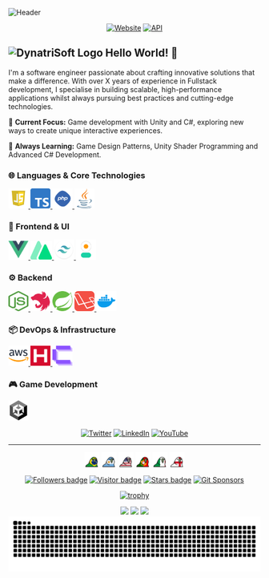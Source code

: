 ![Header](https://arweave.net/Br35-6-63hIrZpfGGJSU1Bjw6JdfHN8buIUzAVkqbo4)

<div align="center">
  <a href="https://anuness.dev/"><img src="https://img.shields.io/website?url=https%3A%2F%2Fanuness.dev%2F&style=flat-square&cacheSeconds=5&link=https%3A%2F%2Fanuness.dev" alt="Website"></a>
  <a href="https://api.anuness.dev/"><img src="https://img.shields.io/website?url=https%3A%2F%2Fapi.anuness.dev%2Fhealth&up_message=d&style=flat-square&label=API&cacheSeconds=5&link=https%3A%2F%2Fapi.anuness.dev" alt="API"></a>
</div>

## <img src="https://arweave.net/F3FQ6iQJ_l6UI5yqmNUVG5i2i362Yrc40mDkTnAsQFc" alt="DynatriSoft Logo" width="24" height="20"> Hello World! 👋

I'm a software engineer passionate about crafting innovative solutions that make a difference. With over X years of experience in Fullstack development, I specialise in building scalable, high-performance applications whilst always pursuing best practices and cutting-edge technologies.

🎯 **Current Focus:** Game development with Unity and C#, exploring new ways to create unique interactive experiences.

🌱 **Always Learning:** Game Design Patterns, Unity Shader Programming and Advanced C# Development.

### 🌐 Languages & Core Technologies
<p>
    <a href="https://developer.mozilla.org/en-US/docs/Web/JavaScript" target="_blank" rel="noreferrer">
        <img src="https://github.com/ItsAnunesS/ItsAnunesS/blob/27c39ece279d989cf3271b493e9a55989e5fcf9f/src/img/logos/javascript.webp" alt="JavaScript" width="40" height="40"/>
    </a>
    <a href="https://www.typescriptlang.org/" target="_blank" rel="noreferrer">
        <img src="https://github.com/ItsAnunesS/ItsAnunesS/blob/27c39ece279d989cf3271b493e9a55989e5fcf9f/src/img/logos/typescript.png" alt="TypeScript" width="40" height="40"/>
    </a>
    <a href="https://www.php.net" target="_blank" rel="noreferrer">
        <img src="https://github.com/ItsAnunesS/ItsAnunesS/blob/e3dac2ea654b8cd492b8750988d28e299afabf86/src/img/logos/php.png" alt="PHP" width="40" height="40"/>
    </a>
    <a href="https://www.java.com/" target="_blank" rel="noreferrer">
      <img src="https://raw.githubusercontent.com/ItsAnunesS/ItsAnunesS/refs/heads/main/src/img/logos/java.svg" alt="Java" width="40" height="40"/>
    </a>
</p>

### 🎨 Frontend & UI
<p>
    <a href="https://vuejs.org/" target="_blank" rel="noreferrer">
        <img src="https://github.com/ItsAnunesS/ItsAnunesS/blob/e3dac2ea654b8cd492b8750988d28e299afabf86/src/img/logos/Vue.png" alt="VueJS" width="40" height="40"/>
    </a>
    <a href="https://nuxtjs.org/" target="_blank" rel="noreferrer">
        <img src="https://github.com/ItsAnunesS/ItsAnunesS/blob/27c39ece279d989cf3271b493e9a55989e5fcf9f/src/img/logos/nuxt.png" alt="NuxtJS" width="43" height="37"/>
    </a>
    <a href="https://tailwindcss.com/" target="_blank" rel="noreferrer">
        <img src="https://github.com/ItsAnunesS/ItsAnunesS/blob/e3dac2ea654b8cd492b8750988d28e299afabf86/src/img/logos/tailwind.png" alt="Tailwind" width="40" height="40"/>
    </a>
    <a href="https://daisyui.com/" target="_blank" rel="noreferrer">
        <img src="https://github.com/ItsAnunesS/ItsAnunesS/blob/e3dac2ea654b8cd492b8750988d28e299afabf86/src/img/logos/daisyui.png" alt="DaisyUI" width="40" height="40"/>
    </a>
</p>

### ⚙️ Backend 
<p>
    <a href="https://nodejs.org/en/" target="_blank" rel="noreferrer">
        <img src="https://github.com/ItsAnunesS/ItsAnunesS/blob/27c39ece279d989cf3271b493e9a55989e5fcf9f/src/img/logos/node.png" alt="NodeJS" width="40" height="40"/>
    </a>
    <a href="https://nestjs.com/" target="_blank" rel="noreferrer">
        <img src="https://github.com/ItsAnunesS/ItsAnunesS/blob/main/src/img/logos/nest.png" alt="NestJS" width="40" height="40"/>
    </a>
    <a href="https://spring.io/projects/spring-boot" target="_blank" rel="noreferrer">
        <img src="https://github.com/ItsAnunesS/ItsAnunesS/blob/main/src/img/logos/spring.svg" alt="Spring Boot" width="40" height="40"/>
    </a>
    <a href="https://laravel.com/" target="_blank" rel="noreferrer">
        <img src="https://github.com/ItsAnunesS/ItsAnunesS/blob/e3dac2ea654b8cd492b8750988d28e299afabf86/src/img/logos/laravel.png" alt="Laravel" width="40" height="40"/>
    </a>
    <a href="https://www.docker.com/" target="_blank" rel="noreferrer">
        <img src="https://github.com/ItsAnunesS/ItsAnunesS/blob/e3dac2ea654b8cd492b8750988d28e299afabf86/src/img/logos/docker.webp" alt="Docker" width="40" height="40"/>
    </a>
</p>

### 📦 DevOps & Infrastructure
<p>
  <a href="https://aws.amazon.com/" target="_blank" rel="noreferrer">
    <img src="https://github.com/ItsAnunesS/ItsAnunesS/blob/adba8f34e787f594f3c6e973473f5e96a164e507/src/img/logos/aws.svg" alt="AWS" width="40" height="40"/>
  </a>
  <a href="https://www.hetzner.com/" target="_blank" rel="noreferrer">
    <img src="https://github.com/ItsAnunesS/ItsAnunesS/blob/adba8f34e787f594f3c6e973473f5e96a164e507/src/img/logos/hetzner.png" alt="Hetzner" width="40" height="40"/>
  </a>
  <a href="https://coolify.io/" target="_blank" rel="noreferrer">
    <img src="https://github.com/ItsAnunesS/ItsAnunesS/blob/adba8f34e787f594f3c6e973473f5e96a164e507/src/img/logos/coolify.png" alt="Coolify" width="40" height="40"/>
  </a>
</p>

### 🎮 Game Development 
<p>
  <a href="https://unity.com/" target="_blank" rel="noreferrer">
    <img src="https://github.com/ItsAnunesS/ItsAnunesS/blob/e3dac2ea654b8cd492b8750988d28e299afabf86/src/img/logos/unity.png" alt="Unity" width="40" height="40" />
  </a>
</p>

<div align="center">

[![Twitter](https://img.shields.io/badge/ItsAnunesS-%23000000.svg?&style=for-the-badge&logo=x&logoColor=white)](https://twitter.com/ItsAnunesS)
[![LinkedIn](https://img.shields.io/badge/ItsAnunesS-%230077B5.svg?&style=for-the-badge&logo=linkedin&logoColor=white)](https://www.linkedin.com/in/ItsAnunesS)
[![YouTube](https://img.shields.io/badge/ItsAnunesS-%23CA2527.svg?&style=for-the-badge&logo=YouTube&logoColor=white)](https://youtube.com/@ItsAnunesS)

</div>

---

<div align="center">
  <img src="https://raw.githubusercontent.com/ItsAnunesS/ItsAnunesS/master/src/img/parrots/flags/brazilparrot.gif" width="30" height="30"/>
  <img src="https://raw.githubusercontent.com/ItsAnunesS/ItsAnunesS/master/src/img/parrots/flags/argentinaparrot.gif" width="30" height="30"/>
  <img src="https://raw.githubusercontent.com/ItsAnunesS/ItsAnunesS/master/src/img/parrots/flags/unitedstatesofamericaparrot.gif" width="30" height="30"/>
  <img src="https://raw.githubusercontent.com/ItsAnunesS/ItsAnunesS/master/src/img/parrots/flags/portugalparrot.gif" width="30" height="30"/>
  <img src="https://raw.githubusercontent.com/ItsAnunesS/ItsAnunesS/master/src/img/parrots/flags/italyparrot.gif" width="30" height="30"/>
  <img src="https://raw.githubusercontent.com/ItsAnunesS/ItsAnunesS/master/src/img/parrots/flags/england.gif" width="30" height="30"/>
</div>

<div align="center">

[![Followers badge](https://img.shields.io/github/followers/itsanuness?color=red)](https://github.com/ItsAnunesS/)
[![Visitor badge](https://komarev.com/ghpvc/?username=itsanuness&color=d6614a&style=flat&label=visitors)](https://github.com/ItsAnunesS/)
[![Stars badge](https://img.shields.io/github/stars/itsanuness?color=red)](https://github.com/ItsAnunesS/)
[![Git Sponsors](https://img.shields.io/badge/Sponsors--_.svg?style=social&logo=github&logoColor=24292e)](https://github.com/sponsors/ItsAnunesS/)

</div>

<div align="center">
  
  [![trophy](https://github-profile-trophy.vercel.app/?username=ItsAnunesS&theme=aura&no-frame=true)](https://github.com/ryo-ma/github-profile-trophy)
  
</div>

<div align="center">
  <img height="150em" src="https://github-readme-stats.vercel.app/api?username=ItsAnunesS&show_icons=true&theme=dark&include_all_commits=true&count_private=true"/>
  <img height="150em" src="https://github-readme-stats.vercel.app/api/top-langs/?username=ItsAnunesS&layout=compact&langs_count=7&theme=dark"/>
  <img height="150em" src="https://github-contributor-stats.vercel.app/api?username=ItsAnunesS&limit=5&theme=dark&combine_all_yearly_contributions=true">
  
  <img src="https://raw.githubusercontent.com/ItsAnunesS/ItsAnunesS/output/snake.svg" alt="Snake animation" />
</div>

